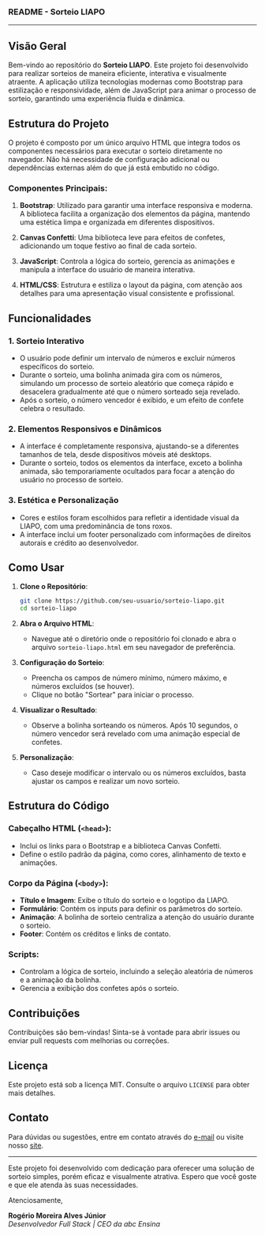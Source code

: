 ### README - Sorteio LIAPO

---

## Visão Geral

Bem-vindo ao repositório do **Sorteio LIAPO**. Este projeto foi desenvolvido para realizar sorteios de maneira eficiente, interativa e visualmente atraente. A aplicação utiliza tecnologias modernas como Bootstrap para estilização e responsividade, além de JavaScript para animar o processo de sorteio, garantindo uma experiência fluida e dinâmica.

## Estrutura do Projeto

O projeto é composto por um único arquivo HTML que integra todos os componentes necessários para executar o sorteio diretamente no navegador. Não há necessidade de configuração adicional ou dependências externas além do que já está embutido no código.

### Componentes Principais:

1. **Bootstrap**: Utilizado para garantir uma interface responsiva e moderna. A biblioteca facilita a organização dos elementos da página, mantendo uma estética limpa e organizada em diferentes dispositivos.
   
2. **Canvas Confetti**: Uma biblioteca leve para efeitos de confetes, adicionando um toque festivo ao final de cada sorteio.

3. **JavaScript**: Controla a lógica do sorteio, gerencia as animações e manipula a interface do usuário de maneira interativa.

4. **HTML/CSS**: Estrutura e estiliza o layout da página, com atenção aos detalhes para uma apresentação visual consistente e profissional.

## Funcionalidades

### 1. **Sorteio Interativo**
   - O usuário pode definir um intervalo de números e excluir números específicos do sorteio.
   - Durante o sorteio, uma bolinha animada gira com os números, simulando um processo de sorteio aleatório que começa rápido e desacelera gradualmente até que o número sorteado seja revelado.
   - Após o sorteio, o número vencedor é exibido, e um efeito de confete celebra o resultado.

### 2. **Elementos Responsivos e Dinâmicos**
   - A interface é completamente responsiva, ajustando-se a diferentes tamanhos de tela, desde dispositivos móveis até desktops.
   - Durante o sorteio, todos os elementos da interface, exceto a bolinha animada, são temporariamente ocultados para focar a atenção do usuário no processo de sorteio.

### 3. **Estética e Personalização**
   - Cores e estilos foram escolhidos para refletir a identidade visual da LIAPO, com uma predominância de tons roxos.
   - A interface inclui um footer personalizado com informações de direitos autorais e crédito ao desenvolvedor.

## Como Usar

1. **Clone o Repositório**:
   ```bash
   git clone https://github.com/seu-usuario/sorteio-liapo.git
   cd sorteio-liapo
   ```

2. **Abra o Arquivo HTML**:
   - Navegue até o diretório onde o repositório foi clonado e abra o arquivo `sorteio-liapo.html` em seu navegador de preferência.

3. **Configuração do Sorteio**:
   - Preencha os campos de número mínimo, número máximo, e números excluídos (se houver).
   - Clique no botão "Sortear" para iniciar o processo.

4. **Visualizar o Resultado**:
   - Observe a bolinha sorteando os números. Após 10 segundos, o número vencedor será revelado com uma animação especial de confetes.

5. **Personalização**:
   - Caso deseje modificar o intervalo ou os números excluídos, basta ajustar os campos e realizar um novo sorteio.

## Estrutura do Código

### Cabeçalho HTML (`<head>`):
   - Inclui os links para o Bootstrap e a biblioteca Canvas Confetti.
   - Define o estilo padrão da página, como cores, alinhamento de texto e animações.

### Corpo da Página (`<body>`):
   - **Título e Imagem**: Exibe o título do sorteio e o logotipo da LIAPO.
   - **Formulário**: Contém os inputs para definir os parâmetros do sorteio.
   - **Animação**: A bolinha de sorteio centraliza a atenção do usuário durante o sorteio.
   - **Footer**: Contém os créditos e links de contato.

### Scripts:
   - Controlam a lógica de sorteio, incluindo a seleção aleatória de números e a animação da bolinha.
   - Gerencia a exibição dos confetes após o sorteio.

## Contribuições

Contribuições são bem-vindas! Sinta-se à vontade para abrir issues ou enviar pull requests com melhorias ou correções.

## Licença

Este projeto está sob a licença MIT. Consulte o arquivo `LICENSE` para obter mais detalhes.

## Contato

Para dúvidas ou sugestões, entre em contato através do [e-mail](mailto:suporte@abcensina.com.br) ou visite nosso [site](https://abcensina.com.br).

---

Este projeto foi desenvolvido com dedicação para oferecer uma solução de sorteio simples, porém eficaz e visualmente atrativa. Espero que você goste e que ele atenda às suas necessidades. 

Atenciosamente,

**Rogério Moreira Alves Júnior**  
*Desenvolvedor Full Stack | CEO da abc Ensina*
